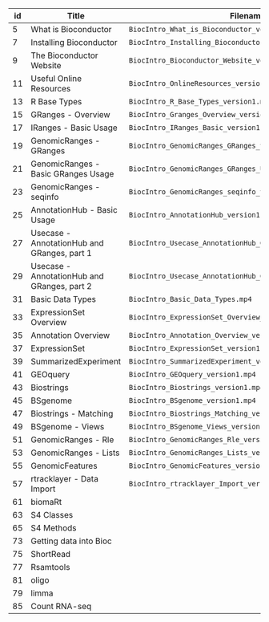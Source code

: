 | id | Title | Filename |
|--|--|--|
| 5 | What is Bioconductor | `BiocIntro_What_is_Bioconductor_version1.mp4` |
| 7 | Installing Bioconductor | `BiocIntro_Installing_Bioconductor_version1.mp4` |
| 9 | The Bioconductor Website | `BiocIntro_Bioconductor_Website_version1.mp4` |
| 11 | Useful Online Resources | `BiocIntro_OnlineResources_version1.mp4` |
| 13 | R Base Types | `BiocIntro_R_Base_Types_version1.mp4` |
| 15 | GRanges - Overview | `BiocIntro_Granges_Overview_version1.mp4` |
| 17 | IRanges - Basic Usage | `BiocIntro_IRanges_Basic_version1.mp4` |
| 19 | GenomicRanges - GRanges | `BiocIntro_GenomicRanges_GRanges_version1.mp4` |
| 21 | GenomicRanges - Basic GRanges Usage | `BiocIntro_GenomicRanges_GRanges_Usage_version1.mp4` |
| 23 | GenomicRanges - seqinfo | `BiocIntro_GenomicRanges_seqinfo_version1.mp4` |
| 25 | AnnotationHub - Basic Usage | `BiocIntro_AnnotationHub_version1.mp4` |
| 27 | Usecase - AnnotationHub and GRanges, part 1 | `BiocIntro_Usecase_AnnotationHub_GRanges_Part1_version1.mp4` |
| 29 | Usecase - AnnotationHub and GRanges, part 2 | `BiocIntro_Usecase_AnnotationHub_GRanges_Part2_version1.mp4` |
| 31 | Basic Data Types | `BiocIntro_Basic_Data_Types.mp4` |
| 33 | ExpressionSet Overview | `BiocIntro_ExpressionSet_Overview_version1.mp4` |
| 35 | Annotation Overview | `BiocIntro_Annotation_Overview_version1.mp4` |
| 37 | ExpressionSet | `BiocIntro_ExpressionSet_version1.mp4` |
| 39 | SummarizedExperiment | `BiocIntro_SummarizedExperiment_version1.mp4` |
| 41 | GEOquery | `BiocIntro_GEOquery_version1.mp4` |
| 43 | Biostrings | `BiocIntro_Biostrings_version1.mp4` |
| 45 | BSgenome | `BiocIntro_BSgenome_version1.mp4` |
| 47 | Biostrings - Matching | `BiocIntro_Biostrings_Matching_version1.mp4` |
| 49 | BSgenome - Views | `BiocIntro_BSgenome_Views_version1.mp4` |
| 51 | GenomicRanges - Rle | `BiocIntro_GenomicRanges_Rle_version1.mp4` |
| 53 | GenomicRanges - Lists | `BiocIntro_GenomicRanges_Lists_version1.mp4` |
| 55 | GenomicFeatures | `BiocIntro_GenomicFeatures_version1.mp4` |
| 57 | rtracklayer - Data Import | `BiocIntro_rtracklayer_Import_version1.mp4` |
61 | biomaRt
63 | S4 Classes
65 | S4 Methods
73 | Getting data into Bioc
75 | ShortRead
77 | Rsamtools
81 | oligo
79 | limma
85 | Count RNA-seq

